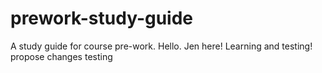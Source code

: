 # prework-study-guide
A study guide for course pre-work.
Hello. Jen here! Learning and testing! 
propose changes testing 
